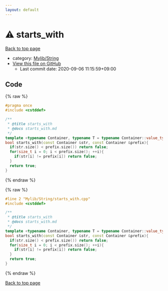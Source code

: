 ```yaml
---
layout: default
---
```


<!-- mathjax config similar to math.stackexchange -->
<script type="text/javascript" async
  src="https://cdnjs.cloudflare.com/ajax/libs/mathjax/2.7.5/MathJax.js?config=TeX-MML-AM_CHTML">
</script>
<script type="text/x-mathjax-config">
  MathJax.Hub.Config({
    TeX: { equationNumbers: { autoNumber: "AMS" }},
    tex2jax: {
      inlineMath: [ ['$','$'] ],
      processEscapes: true
    },
    "HTML-CSS": { matchFontHeight: false },
    displayAlign: "left",
    displayIndent: "2em"
  });
</script>

<script type="text/javascript" src="https://cdnjs.cloudflare.com/ajax/libs/jquery/3.4.1/jquery.min.js"></script>
<script src="https://cdn.jsdelivr.net/npm/jquery-balloon-js@1.1.2/jquery.balloon.min.js" integrity="sha256-ZEYs9VrgAeNuPvs15E39OsyOJaIkXEEt10fzxJ20+2I=" crossorigin="anonymous"></script>
<script type="text/javascript" src="../../../assets/js/copy-button.js"></script>
<link rel="stylesheet" href="../../../assets/css/copy-button.css" />


# :warning: starts_with

<a href="../../../index.html">Back to top page</a>

* category: <a href="../../../index.html#d75653ebf9facf6e669959c8c0d9cbcf">Mylib/String</a>
* <a href="{{ site.github.repository_url }}/blob/master/Mylib/String/starts_with.cpp">View this file on GitHub</a>
    - Last commit date: 2020-09-06 11:15:59+09:00




## Code

<a id="unbundled"></a>
{% raw %}
```cpp
#pragma once
#include <cstddef>

/**
 * @title starts_with
 * @docs starts_with.md
 */
template <typename Container, typename T = typename Container::value_type>
bool starts_with(const Container &str, const Container &prefix){
  if(str.size() < prefix.size()) return false;
  for(size_t i = 0; i < prefix.size(); ++i){
    if(str[i] != prefix[i]) return false;
  }
  return true;
}

```
{% endraw %}

<a id="bundled"></a>
{% raw %}
```cpp
#line 2 "Mylib/String/starts_with.cpp"
#include <cstddef>

/**
 * @title starts_with
 * @docs starts_with.md
 */
template <typename Container, typename T = typename Container::value_type>
bool starts_with(const Container &str, const Container &prefix){
  if(str.size() < prefix.size()) return false;
  for(size_t i = 0; i < prefix.size(); ++i){
    if(str[i] != prefix[i]) return false;
  }
  return true;
}

```
{% endraw %}

<a href="../../../index.html">Back to top page</a>

